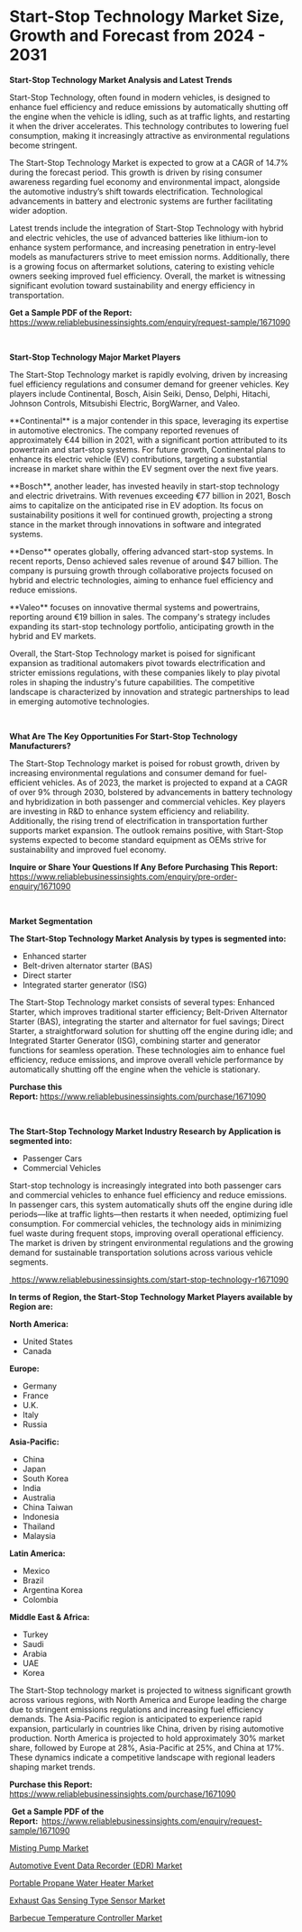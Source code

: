 <p><h1>Start-Stop Technology Market Size, Growth and Forecast from 2024 - 2031</h1></p><p><strong>Start-Stop Technology Market Analysis and Latest Trends</strong></p>
<p><p>Start-Stop Technology, often found in modern vehicles, is designed to enhance fuel efficiency and reduce emissions by automatically shutting off the engine when the vehicle is idling, such as at traffic lights, and restarting it when the driver accelerates. This technology contributes to lowering fuel consumption, making it increasingly attractive as environmental regulations become stringent.</p><p>The Start-Stop Technology Market is expected to grow at a CAGR of 14.7% during the forecast period. This growth is driven by rising consumer awareness regarding fuel economy and environmental impact, alongside the automotive industry’s shift towards electrification. Technological advancements in battery and electronic systems are further facilitating wider adoption. </p><p>Latest trends include the integration of Start-Stop Technology with hybrid and electric vehicles, the use of advanced batteries like lithium-ion to enhance system performance, and increasing penetration in entry-level models as manufacturers strive to meet emission norms. Additionally, there is a growing focus on aftermarket solutions, catering to existing vehicle owners seeking improved fuel efficiency. Overall, the market is witnessing significant evolution toward sustainability and energy efficiency in transportation.</p></p>
<p><strong>Get a Sample PDF of the Report:&nbsp;</strong> <a href="https://www.reliablebusinessinsights.com/enquiry/request-sample/1671090?utm_campaign=84&utm_medium=2&utm_source=Github&utm_content=ia&utm_term=20122024&utm_id=start-stop-technology">https://www.reliablebusinessinsights.com/enquiry/request-sample/1671090</a></p>
<p>&nbsp;</p>
<p><strong>Start-Stop Technology Major Market Players</strong></p>
<p><p>The Start-Stop Technology market is rapidly evolving, driven by increasing fuel efficiency regulations and consumer demand for greener vehicles. Key players include Continental, Bosch, Aisin Seiki, Denso, Delphi, Hitachi, Johnson Controls, Mitsubishi Electric, BorgWarner, and Valeo.</p><p>**Continental** is a major contender in this space, leveraging its expertise in automotive electronics. The company reported revenues of approximately €44 billion in 2021, with a significant portion attributed to its powertrain and start-stop systems. For future growth, Continental plans to enhance its electric vehicle (EV) contributions, targeting a substantial increase in market share within the EV segment over the next five years.</p><p>**Bosch**, another leader, has invested heavily in start-stop technology and electric drivetrains. With revenues exceeding €77 billion in 2021, Bosch aims to capitalize on the anticipated rise in EV adoption. Its focus on sustainability positions it well for continued growth, projecting a strong stance in the market through innovations in software and integrated systems.</p><p>**Denso** operates globally, offering advanced start-stop systems. In recent reports, Denso achieved sales revenue of around $47 billion. The company is pursuing growth through collaborative projects focused on hybrid and electric technologies, aiming to enhance fuel efficiency and reduce emissions.</p><p>**Valeo** focuses on innovative thermal systems and powertrains, reporting around €19 billion in sales. The company's strategy includes expanding its start-stop technology portfolio, anticipating growth in the hybrid and EV markets.</p><p>Overall, the Start-Stop Technology market is poised for significant expansion as traditional automakers pivot towards electrification and stricter emissions regulations, with these companies likely to play pivotal roles in shaping the industry's future capabilities. The competitive landscape is characterized by innovation and strategic partnerships to lead in emerging automotive technologies.</p></p>
<p>&nbsp;</p>
<p><strong>What Are The Key Opportunities For Start-Stop Technology Manufacturers?</strong></p>
<p><p>The Start-Stop Technology market is poised for robust growth, driven by increasing environmental regulations and consumer demand for fuel-efficient vehicles. As of 2023, the market is projected to expand at a CAGR of over 9% through 2030, bolstered by advancements in battery technology and hybridization in both passenger and commercial vehicles. Key players are investing in R&D to enhance system efficiency and reliability. Additionally, the rising trend of electrification in transportation further supports market expansion. The outlook remains positive, with Start-Stop systems expected to become standard equipment as OEMs strive for sustainability and improved fuel economy.</p></p>
<p><strong>Inquire or Share Your Questions If Any Before Purchasing This Report:</strong> <a href="https://www.reliablebusinessinsights.com/enquiry/pre-order-enquiry/1671090?utm_campaign=84&utm_medium=2&utm_source=Github&utm_content=ia&utm_term=20122024&utm_id=start-stop-technology">https://www.reliablebusinessinsights.com/enquiry/pre-order-enquiry/1671090</a></p>
<p>&nbsp;</p>
<p><strong>Market Segmentation</strong></p>
<p><strong>The Start-Stop Technology Market Analysis by types is segmented into:</strong></p>
<p><ul><li>Enhanced starter</li><li>Belt-driven alternator starter (BAS)</li><li>Direct starter</li><li>Integrated starter generator (ISG)</li></ul></p>
<p><p>The Start-Stop Technology market consists of several types: Enhanced Starter, which improves traditional starter efficiency; Belt-Driven Alternator Starter (BAS), integrating the starter and alternator for fuel savings; Direct Starter, a straightforward solution for shutting off the engine during idle; and Integrated Starter Generator (ISG), combining starter and generator functions for seamless operation. These technologies aim to enhance fuel efficiency, reduce emissions, and improve overall vehicle performance by automatically shutting off the engine when the vehicle is stationary.</p></p>
<p><strong>Purchase this Report:&nbsp;</strong><a href="https://www.reliablebusinessinsights.com/purchase/1671090?utm_campaign=84&utm_medium=2&utm_source=Github&utm_content=ia&utm_term=20122024&utm_id=start-stop-technology">https://www.reliablebusinessinsights.com/purchase/1671090</a></p>
<p>&nbsp;</p>
<p><strong>The Start-Stop Technology Market Industry Research by Application is segmented into:</strong></p>
<p><ul><li>Passenger Cars</li><li>Commercial Vehicles</li></ul></p>
<p><p>Start-stop technology is increasingly integrated into both passenger cars and commercial vehicles to enhance fuel efficiency and reduce emissions. In passenger cars, this system automatically shuts off the engine during idle periods—like at traffic lights—then restarts it when needed, optimizing fuel consumption. For commercial vehicles, the technology aids in minimizing fuel waste during frequent stops, improving overall operational efficiency. The market is driven by stringent environmental regulations and the growing demand for sustainable transportation solutions across various vehicle segments.</p></p>
<p><a href="https://www.reliablebusinessinsights.com/start-stop-technology-r1671090?utm_campaign=84&utm_medium=2&utm_source=Github&utm_content=ia&utm_term=20122024&utm_id=start-stop-technology">&nbsp;https://www.reliablebusinessinsights.com/start-stop-technology-r1671090</a></p>
<p><strong>In terms of Region, the Start-Stop Technology Market Players available by Region are:</strong></p>
<p>
    <p> <strong> North America: </strong>
        <ul>
            <li>United States</li>
            <li>Canada</li>
        </ul>
        </p> 
    <p> <strong> Europe: </strong>
        <ul>
            <li>Germany</li>
            <li>France</li>
            <li>U.K.</li>
            <li>Italy</li>
            <li>Russia</li>
        </ul>
        </p> 
    <p> <strong> Asia-Pacific: </strong>
        <ul>
            <li>China</li>
            <li>Japan</li>
            <li>South Korea</li>
            <li>India</li>
            <li>Australia</li>
            <li>China Taiwan</li>
            <li>Indonesia</li>
            <li>Thailand</li>
            <li>Malaysia</li>
        </ul>
        </p> 
    <p> <strong> Latin America: </strong>
        <ul>
            <li>Mexico</li>
            <li>Brazil</li>
            <li>Argentina Korea</li>
            <li>Colombia</li>
        </ul>
        </p> 
    <p> <strong> Middle East & Africa: </strong>
        <ul>
            <li>Turkey</li>
            <li>Saudi</li>
            <li>Arabia</li>
            <li>UAE</li>
            <li>Korea</li>
        </ul>
    </p>
    </p>
<p><p>The Start-Stop technology market is projected to witness significant growth across various regions, with North America and Europe leading the charge due to stringent emissions regulations and increasing fuel efficiency demands. The Asia-Pacific region is anticipated to experience rapid expansion, particularly in countries like China, driven by rising automotive production. North America is projected to hold approximately 30% market share, followed by Europe at 28%, Asia-Pacific at 25%, and China at 17%. These dynamics indicate a competitive landscape with regional leaders shaping market trends.</p></p>
<p><strong>Purchase this Report: </strong><a href="https://www.reliablebusinessinsights.com/purchase/1671090?utm_campaign=84&utm_medium=2&utm_source=Github&utm_content=ia&utm_term=20122024&utm_id=start-stop-technology">https://www.reliablebusinessinsights.com/purchase/1671090</a></p>
<p>&nbsp;<strong>Get a Sample PDF of the Report:&nbsp;&nbsp;</strong><a href="https://www.reliablebusinessinsights.com/enquiry/request-sample/1671090?utm_campaign=84&utm_medium=2&utm_source=Github&utm_content=ia&utm_term=20122024&utm_id=start-stop-technology">https://www.reliablebusinessinsights.com/enquiry/request-sample/1671090</a></p>
<p><strong></strong></p>
<p><p><a href="https://www.linkedin.com/pulse/expanding-global-misting-pump-market-future-growth-projections-0egxe?utm_campaign=84&utm_medium=2&utm_source=Github&utm_content=ia&utm_term=20122024&utm_id=start-stop-technology">Misting Pump Market</a></p><p><a href="https://github.com/jeastefanowicz7816/Market-Research-Report-List-1/blob/main/automotive-event-data-recorder-edr-market.md?utm_campaign=84&utm_medium=2&utm_source=Github&utm_content=ia&utm_term=20122024&utm_id=start-stop-technology">Automotive Event Data Recorder (EDR) Market</a></p><p><a href="https://www.linkedin.com/pulse/market-demand-revenue-analysis-portable-propane-water-heater-b8z6e?utm_campaign=84&utm_medium=2&utm_source=Github&utm_content=ia&utm_term=20122024&utm_id=start-stop-technology">Portable Propane Water Heater Market</a></p><p><a href="https://github.com/tasiahtahathorn/Market-Research-Report-List-1/blob/main/exhaust-gas-sensing-type-sensor-market.md?utm_campaign=84&utm_medium=2&utm_source=Github&utm_content=ia&utm_term=20122024&utm_id=start-stop-technology">Exhaust Gas Sensing Type Sensor Market</a></p><p><a href="https://www.linkedin.com/pulse/barbecue-temperature-controller-market-maturity-analysis-iszke?utm_campaign=84&utm_medium=2&utm_source=Github&utm_content=ia&utm_term=20122024&utm_id=start-stop-technology">Barbecue Temperature Controller Market</a></p></p>